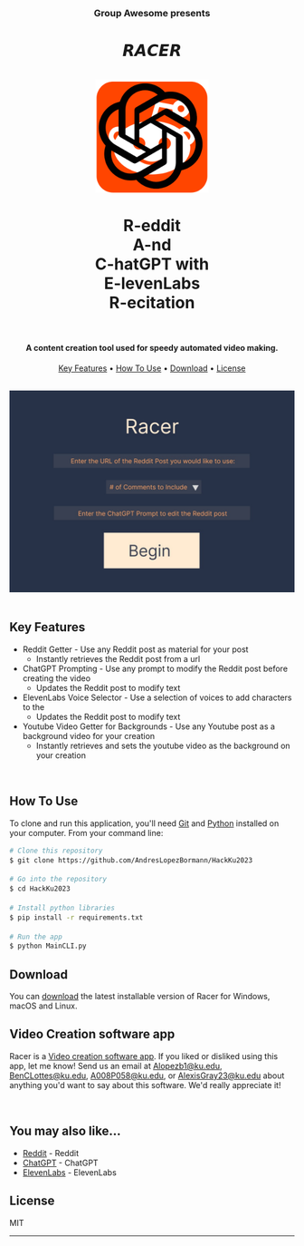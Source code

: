<h3 align="center">
  <br>

  Group Awesome presents

</h3>

<h1 align="center">
  𝙍𝘼𝘾𝙀𝙍
  <br><br>
  <a href="https://github.com/AndresLopezBormann/HackKu2023"><img src="resources/Images/logo.jpg" alt="Racer" width="200"></a>
  <br><br>
  R-eddit
  <br>
  A-nd
  <br>
  C-hatGPT with
  <br>
  E-levenLabs
  <br>
  R-ecitation
  <br><br>
</h1>

<h4 align="center">A content creation tool used for speedy automated video making.</h4>


<p align="center">
  <a href="#key-features">Key Features</a> •
  <a href="#how-to-use">How To Use</a> •
  <a href="#download">Download</a> •
  <a href="#license">License</a>
</p>
<br>
<div align="center">
<img src="resources/Images/Racer.jpg" alt="Racer" width="600"></a>
</div>
<br>

## Key Features

* Reddit Getter - Use any Reddit post as material for your post
  - Instantly retrieves the Reddit post from a url
* ChatGPT Prompting - Use any prompt to modify the Reddit post before creating the video
  - Updates the Reddit post to modify text
* ElevenLabs Voice Selector - Use a selection of voices to add characters to the
  - Updates the Reddit post to modify text
* Youtube Video Getter for Backgrounds - Use any Youtube post as a background video for your creation
  - Instantly retrieves and sets the youtube video as the background on your creation 
<br>

## How To Use

To clone and run this application, you'll need [Git](https://git-scm.com) and [Python](https://www.python.org/)  installed on your computer. From your command line:

```bash
# Clone this repository
$ git clone https://github.com/AndresLopezBormann/HackKu2023

# Go into the repository
$ cd HackKu2023

# Install python libraries
$ pip install -r requirements.txt

# Run the app
$ python MainCLI.py
```

## Download

You can [download](https://github.com/AndresLopezBormann/HackKu2023) the latest installable version of Racer for Windows, macOS and Linux.
<br>

## Video Creation software app

Racer is a [Video creation software app](https://en.wikipedia.org/wiki/Video_editing_software). If you liked or disliked using this app, let me know! Send us an email at <Alopezb1@ku.edu>, <BenCLottes@ku.edu>, <A008P058@ku.edu>, or <AlexisGray23@ku.edu> about anything you'd want to say about this software. We'd really appreciate it!

<br>

## You may also like...

- [Reddit](https://www.reddit.com/) - Reddit
- [ChatGPT](https://openai.com/blog/chatgpt) - ChatGPT
- [ElevenLabs](https://beta.elevenlabs.io/speech-synthesis) - ElevenLabs


## License

MIT

---
